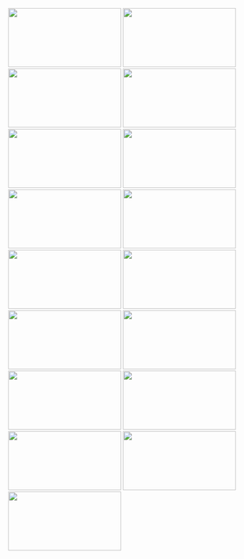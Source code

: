 <img width="230" height="120" src="http://bl.ocks.org/curran/raw/42ecc75c88515b382bacda3a525b20b6/preview.png">
<img width="230" height="120" src="http://bl.ocks.org/curran/raw/8c7538843c9ebd1330c347d332dc7f76/preview.png">
<img width="230" height="120" src="http://bl.ocks.org/curran/raw/f4ca72a38bcbb5893d37ce48ed9d4796/preview.png">
<img width="230" height="120" src="http://bl.ocks.org/curran/raw/2f01f668410da7b0ea657b67cd461209/preview.png">
<img width="230" height="120" src="http://bl.ocks.org/curran/raw/cd1da26cf42aea4429cf5e0d2406134f/preview.png">
<img width="230" height="120" src="http://bl.ocks.org/curran/raw/966ac9f212a8ceb1ea153fd1ee9f72c4/preview.png">
<img width="230" height="120" src="http://bl.ocks.org/curran/raw/ecb09f2605c7fbbadf0eeb75da5f0a6b/preview.png">
<img width="230" height="120" src="http://bl.ocks.org/curran/raw/76d8a075dee5420c01e35742f8598332/preview.png">
<img width="230" height="120" src="http://bl.ocks.org/curran/raw/d867264d468b323c2e76886d44e7e8f9/preview.png">
<img width="230" height="120" src="http://bl.ocks.org/curran/raw/372137cb593503f2f40a7aecc0f1cd4e/preview.png">
<img width="230" height="120" src="http://bl.ocks.org/curran/raw/167495acd7fcca38f697b683436cf6a2/preview.png">
<img width="230" height="120" src="http://bl.ocks.org/curran/raw/e842c1b64974666c60fc3e437f8c8cf9/preview.png">
<img width="230" height="120" src="http://bl.ocks.org/curran/raw/3f2ff2e32652397de94d406460e240ce/preview.png">
<img width="230" height="120" src="http://bl.ocks.org/curran/raw/ba21316eafc6b84b22d1a5d49ad2a798/preview.png">
<img width="230" height="120" src="http://bl.ocks.org/curran/raw/90240a6d88bdb1411467b21ea0769029/preview.png">
<img width="230" height="120" src="http://bl.ocks.org/curran/raw/74005576875677d78d73687e46fae030/preview.png">
<img width="230" height="120" src="http://bl.ocks.org/curran/raw/fe735c750f55491c1ea80f022ba7d7cd/preview.png">
